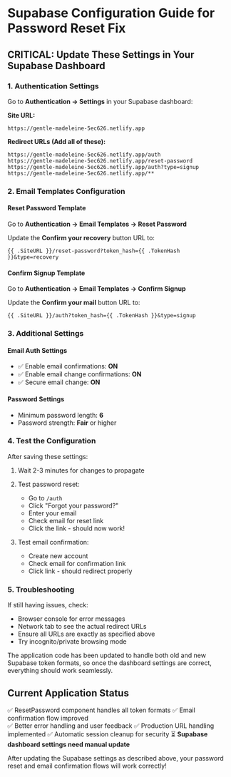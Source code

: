 # Supabase Configuration Guide for Password Reset Fix

## CRITICAL: Update These Settings in Your Supabase Dashboard

### 1. Authentication Settings
Go to **Authentication → Settings** in your Supabase dashboard:

**Site URL:**
```
https://gentle-madeleine-5ec626.netlify.app
```

**Redirect URLs (Add all of these):**
```
https://gentle-madeleine-5ec626.netlify.app/auth
https://gentle-madeleine-5ec626.netlify.app/reset-password
https://gentle-madeleine-5ec626.netlify.app/auth?type=signup
https://gentle-madeleine-5ec626.netlify.app/**
```

### 2. Email Templates Configuration

#### Reset Password Template
Go to **Authentication → Email Templates → Reset Password**

Update the **Confirm your recovery** button URL to:
```
{{ .SiteURL }}/reset-password?token_hash={{ .TokenHash }}&type=recovery
```

#### Confirm Signup Template  
Go to **Authentication → Email Templates → Confirm Signup**

Update the **Confirm your mail** button URL to:
```
{{ .SiteURL }}/auth?token_hash={{ .TokenHash }}&type=signup
```

### 3. Additional Settings

#### Email Auth Settings
- ✅ Enable email confirmations: **ON**
- ✅ Enable email change confirmations: **ON** 
- ✅ Secure email change: **ON**

#### Password Settings
- Minimum password length: **6**
- Password strength: **Fair** or higher

### 4. Test the Configuration

After saving these settings:

1. Wait 2-3 minutes for changes to propagate
2. Test password reset:
   - Go to `/auth`
   - Click "Forgot your password?"
   - Enter your email
   - Check email for reset link
   - Click the link - should now work!

3. Test email confirmation:
   - Create new account
   - Check email for confirmation link
   - Click link - should redirect properly

### 5. Troubleshooting

If still having issues, check:
- Browser console for error messages
- Network tab to see the actual redirect URLs
- Ensure all URLs are exactly as specified above
- Try incognito/private browsing mode

The application code has been updated to handle both old and new Supabase token formats, so once the dashboard settings are correct, everything should work seamlessly.

## Current Application Status
✅ ResetPassword component handles all token formats
✅ Email confirmation flow improved  
✅ Better error handling and user feedback
✅ Production URL handling implemented
✅ Automatic session cleanup for security
⏳ **Supabase dashboard settings need manual update**

After updating the Supabase settings as described above, your password reset and email confirmation flows will work correctly!